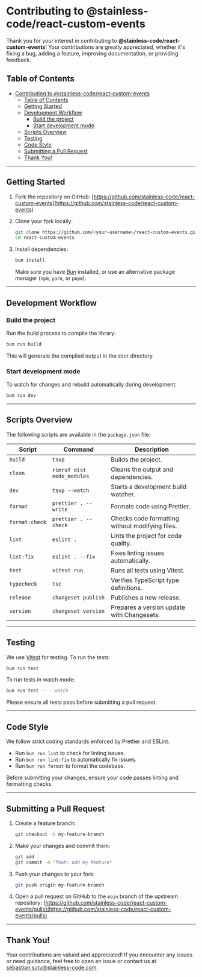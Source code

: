 # Contributing to @stainless-code/react-custom-events

Thank you for your interest in contributing to **@stainless-code/react-custom-events**! Your contributions are greatly appreciated, whether it's fixing a bug, adding a feature, improving documentation, or providing feedback.

## Table of Contents

- [Contributing to @stainless-code/react-custom-events](#contributing-to-stainless-codereact-custom-events)
  - [Table of Contents](#table-of-contents)
  - [Getting Started](#getting-started)
  - [Development Workflow](#development-workflow)
    - [Build the project](#build-the-project)
    - [Start development mode](#start-development-mode)
  - [Scripts Overview](#scripts-overview)
  - [Testing](#testing)
  - [Code Style](#code-style)
  - [Submitting a Pull Request](#submitting-a-pull-request)
  - [Thank You!](#thank-you)

---

## Getting Started

1. Fork the repository on GitHub:
   [https://github.com/stainless-code/react-custom-events](https://github.com/stainless-code/react-custom-events)

2. Clone your fork locally:

   ```bash
   git clone https://github.com/<your-username>/react-custom-events.git
   cd react-custom-events
   ```

3. Install dependencies:

   ```bash
   bun install
   ```

   Make sure you have [Bun](https://bun.sh/) installed, or use an alternative package manager (`npm`, `yarn`, or `pnpm`).

---

## Development Workflow

### Build the project

Run the build process to compile the library:

```bash
bun run build
```

This will generate the compiled output in the `dist` directory.

### Start development mode

To watch for changes and rebuild automatically during development:

```bash
bun run dev
```

---

## Scripts Overview

The following scripts are available in the `package.json` file:

| Script         | Command                    | Description                                     |
| -------------- | -------------------------- | ----------------------------------------------- |
| `build`        | `tsup`                     | Builds the project.                             |
| `clean`        | `rimraf dist node_modules` | Cleans the output and dependencies.             |
| `dev`          | `tsup --watch`             | Starts a development build watcher.             |
| `format`       | `prettier . --write`       | Formats code using Prettier.                    |
| `format:check` | `prettier . --check`       | Checks code formatting without modifying files. |
| `lint`         | `eslint .`                 | Lints the project for code quality.             |
| `lint:fix`     | `eslint . --fix`           | Fixes linting issues automatically.             |
| `test`         | `vitest run`               | Runs all tests using Vitest.                    |
| `typecheck`    | `tsc`                      | Verifies TypeScript type definitions.           |
| `release`      | `changeset publish`        | Publishes a new release.                        |
| `version`      | `changeset version`        | Prepares a version update with Changesets.      |

---

## Testing

We use [Vitest](https://vitest.dev/) for testing. To run the tests:

```bash
bun run test
```

To run tests in watch mode:

```bash
bun run test -- --watch
```

Please ensure all tests pass before submitting a pull request.

---

## Code Style

We follow strict coding standards enforced by Prettier and ESLint.

- Run `bun run lint` to check for linting issues.
- Run `bun run lint:fix` to automatically fix issues.
- Run `bun run format` to format the codebase.

Before submitting your changes, ensure your code passes linting and formatting checks.

---

## Submitting a Pull Request

1. Create a feature branch:

   ```bash
   git checkout -b my-feature-branch
   ```

2. Make your changes and commit them:

   ```bash
   git add .
   git commit -m "feat: add my feature"
   ```

3. Push your changes to your fork:

   ```bash
   git push origin my-feature-branch
   ```

4. Open a pull request on GitHub to the `main` branch of the upstream repository:
   [https://github.com/stainless-code/react-custom-events/pulls](https://github.com/stainless-code/react-custom-events/pulls)

---

## Thank You!

Your contributions are valued and appreciated! If you encounter any issues or need guidance, feel free to open an issue or contact us at [sebastian.sutu@stainless-code.com](mailto:sebastian.sutu@stainless-code.com).
